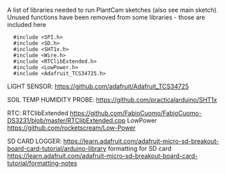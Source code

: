 A list of libraries needed to run PlantCam sketches (also see main sketch).
Unused functions have been removed from some libraries - those are included here

      #include <SPI.h>
      #include <SD.h>
      #include <SHT1x.h>
      #include <Wire.h>
      #include <RTClibExtended.h>
      #include <LowPower.h>
      #include <Adafruit_TCS34725.h>

LIGHT SENSOR:
https://github.com/adafruit/Adafruit_TCS34725

SOIL TEMP HUMIDITY PROBE: 
https://github.com/practicalarduino/SHT1x

RTC:
RTClibExtended 
https://github.com/FabioCuomo/FabioCuomo-DS3231/blob/master/RTClibExtended.cpp
LowPower 
https://github.com/rocketscream/Low-Power

SD CARD LOGGER:
https://learn.adafruit.com/adafruit-micro-sd-breakout-board-card-tutorial/arduino-library
formatting for SD card 
https://learn.adafruit.com/adafruit-micro-sd-breakout-board-card-tutorial/formatting-notes
